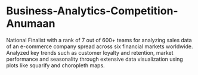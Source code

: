 # Business-Analytics-Competition-Anumaan
National Finalist with a rank of 7 out of 600+ teams for analyzing sales data of an e-commerce company spread across six financial markets worldwide. Analyzed key trends such as customer loyalty and retention, market performance and seasonality through extensive data visualization using plots like squarify and choropleth maps.

